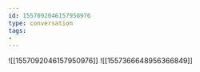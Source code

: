 ```yaml
---
id: 1557092046157950976
type: conversation
tags:
- 
---
```

![[1557092046157950976]]
![[1557366648956366849]]

